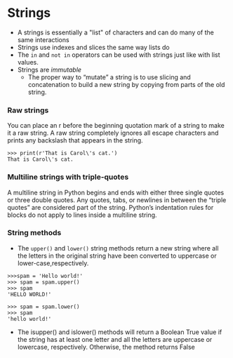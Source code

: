 # Strings

- A strings is essentially a "list" of characters and can do many of the same interactions
- Strings use indexes and slices the same way lists do
- The `in` and `not in` operators can be used with strings just like with list values.
- Strings are *immutable*
  - The proper way to “mutate” a string is to use slicing and concatenation to build a new string by copying from parts of the old string.
  
### Raw strings

You can place an r before the beginning quotation mark of a string to make it a raw string. A raw string completely ignores all escape characters and prints any backslash that appears in the string. 

```
>>> print(r'That is Carol\'s cat.')
That is Carol\'s cat.
```
### Multiline strings with triple-quotes

A multiline string in Python begins and ends with either three single quotes or three double quotes. Any quotes, tabs, or newlines in between the “triple quotes” are considered part of the string. Python’s indentation rules for blocks do not apply to lines inside a multiline string.

### String methods

- The `upper()` and `lower()` string methods return a new string where all the letters in the original string have been converted to uppercase or lower-case,respectively.

```
>>>spam = 'Hello world!'
>>> spam = spam.upper()
>>> spam
'HELLO WORLD!'

>>> spam = spam.lower()
>>> spam
'hello world!'
```

- The isupper() and islower() methods will return a Boolean True value if the string has at least one letter and all the letters are uppercase or lowercase, respectively. Otherwise, the method returns False

